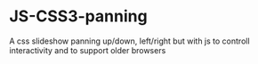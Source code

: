 JS-CSS3-panning
===============

A css slideshow panning up/down, left/right but with js to controll interactivity and to support older browsers
